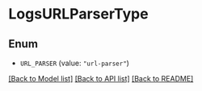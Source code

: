 # LogsURLParserType

## Enum


* `URL_PARSER` (value: `"url-parser"`)


[[Back to Model list]](../README.md#documentation-for-models) [[Back to API list]](../README.md#documentation-for-api-endpoints) [[Back to README]](../README.md)


